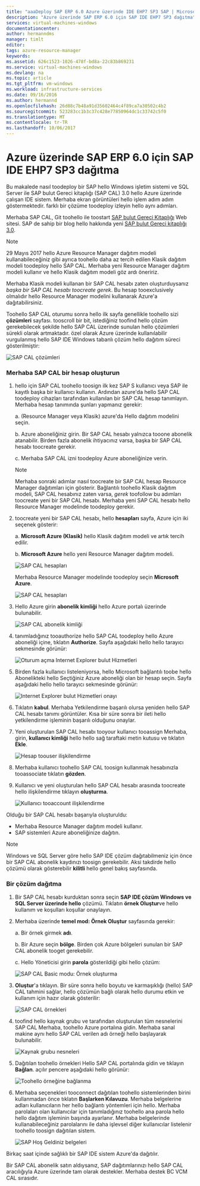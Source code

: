 ```yaml
---
title: "aaaDeploy SAP ERP 6.0 Azure üzerinde IDE EHP7 SP3 SAP | Microsoft Docs"
description: "Azure üzerinde SAP ERP 6.0 için SAP IDE EHP7 SP3 dağıtma"
services: virtual-machines-windows
documentationcenter: 
author: hermanndms
manager: timlt
editor: 
tags: azure-resource-manager
keywords: 
ms.assetid: 626c1523-1026-478f-bd8a-22c83b869231
ms.service: virtual-machines-windows
ms.devlang: na
ms.topic: article
ms.tgt_pltfrm: vm-windows
ms.workload: infrastructure-services
ms.date: 09/16/2016
ms.author: hermannd
ms.openlocfilehash: 26d88c7b48a91d35602464c4f89ca7a30502c4b2
ms.sourcegitcommit: 523283cc1b3c37c428e77850964dc1c33742c5f0
ms.translationtype: MT
ms.contentlocale: tr-TR
ms.lasthandoff: 10/06/2017
---
```

# <a name="deploy-sap-ides-ehp7-sp3-for-sap-erp-60-on-azure"></a>Azure üzerinde SAP ERP 6.0 için SAP IDE EHP7 SP3 dağıtma
Bu makalede nasıl toodeploy bir SAP hello Windows işletim sistemi ve SQL Server ile SAP bulut Gereci kitaplığı (SAP CAL) 3.0 hello Azure üzerinde çalışan IDE sistem. Merhaba ekran görüntüleri hello işlem adım adım göstermektedir. farklı bir çözüme toodeploy izleyin hello aynı adımları.

Merhaba SAP CAL, Git toohello ile toostart [SAP bulut Gereci Kitaplığı](https://cal.sap.com/) Web sitesi. SAP de sahip bir blog hello hakkında yeni [SAP bulut Gereci kitaplığı 3.0](http://scn.sap.com/community/cloud-appliance-library/blog/2016/05/27/sap-cloud-appliance-library-30-came-with-a-new-user-experience). 

> [!NOTE]
29 Mayıs 2017 hello Azure Resource Manager dağıtım modeli kullanabileceğiniz gibi ayrıca toohello daha az tercih edilen Klasik dağıtım modeli toodeploy hello SAP CAL. Merhaba yeni Resource Manager dağıtım modeli kullanır ve hello Klasik dağıtım modeli göz ardı öneririz.

Merhaba Klasik modeli kullanan bir SAP CAL hesabı zaten oluşturduysanız *başka bir SAP CAL hesabı toocreate gerek*. Bu hesap tooexclusively olmalıdır hello Resource Manager modelini kullanarak Azure'a dağıtabilirsiniz.

Toohello SAP CAL oturumu sonra hello ilk sayfa genellikle toohello sizi **çözümleri** sayfası. tooscroll bir bit, istediğiniz toofind hello çözüm gerekebilecek şekilde hello SAP CAL üzerinde sunulan hello çözümleri sürekli olarak artmaktadır. özel olarak Azure üzerinde kullanılabilir vurgulanmış hello SAP IDE Windows tabanlı çözüm hello dağıtım süreci gösterilmiştir:

![SAP CAL çözümleri](./media/cal-ides-erp6-ehp7-sp3-sql/ides-pic1.jpg)

### <a name="create-an-account-in-hello-sap-cal"></a>Merhaba SAP CAL bir hesap oluşturun
1. hello için SAP CAL toohello toosign ilk kez SAP S kullanıcı veya SAP ile kayıtlı başka bir kullanıcı kullanın. Ardından azure'da hello SAP CAL toodeploy cihazları tarafından kullanılan bir SAP CAL hesap tanımlayın. Merhaba hesap tanımında şunları yapmanız gerekir:

    a. (Resource Manager veya Klasik) azure'da Hello dağıtım modelini seçin.

    b. Azure aboneliğiniz girin. Bir SAP CAL hesabı yalnızca tooone abonelik atanabilir. Birden fazla abonelik ihtiyacınız varsa, başka bir SAP CAL hesabı toocreate gerekir.
    
    c. Merhaba SAP CAL izni toodeploy Azure aboneliğinize verin.

    > [!NOTE]
    Merhaba sonraki adımlar nasıl toocreate bir SAP CAL hesap Resource Manager dağıtımları için gösterir. Bağlantılı toohello Klasik dağıtım modeli, SAP CAL hesabınız zaten varsa, *gerek* toofollow bu adımları toocreate yeni bir SAP CAL hesabı. Merhaba yeni SAP CAL hesabı hello Resource Manager modelinde toodeploy gerekir.

2. toocreate yeni bir SAP CAL hesabı, hello **hesapları** sayfa, Azure için iki seçenek gösterir: 

    a. **Microsoft Azure (Klasik)** hello Klasik dağıtım modeli ve artık tercih edilir.

    b. **Microsoft Azure** hello yeni Resource Manager dağıtım modeli.

    ![SAP CAL hesapları](./media/cal-ides-erp6-ehp7-sp3-sql/s4h-pic-2a.PNG)

    Merhaba Resource Manager modelinde toodeploy seçin **Microsoft Azure**.

    ![SAP CAL hesapları](./media/cal-ides-erp6-ehp7-sp3-sql/s4h-pic3c.PNG)

3. Hello Azure girin **abonelik kimliği** hello Azure portalı üzerinde bulunabilir. 

    ![SAP CAL abonelik kimliği](./media/cal-ides-erp6-ehp7-sp3-sql/s4h-pic3c.PNG)

4. tanımladığınız tooauthorize hello SAP CAL toodeploy hello Azure aboneliği içine, tıklatın **Authorize**. Sayfa aşağıdaki hello hello tarayıcı sekmesinde görünür:

    ![Oturum açma Internet Explorer bulut Hizmetleri](./media/cal-ides-erp6-ehp7-sp3-sql/s4h-pic4c.PNG)

5. Birden fazla kullanıcı listeleniyorsa, hello Microsoft bağlantılı toobe hello Abonelikteki hello Seçtiğiniz Azure aboneliği olan bir hesap seçin. Sayfa aşağıdaki hello hello tarayıcı sekmesinde görünür:

    ![Internet Explorer bulut Hizmetleri onayı](./media/cal-ides-erp6-ehp7-sp3-sql/s4h-pic5a.PNG)

6. Tıklatın **kabul**. Merhaba Yetkilendirme başarılı olursa yeniden hello SAP CAL hesabı tanımı görüntüler. Kısa bir süre sonra bir ileti hello yetkilendirme işleminin başarılı olduğunu onaylar.

7. Yeni oluşturulan SAP CAL hesabı tooyour kullanıcı tooassign Merhaba, girin, **kullanıcı kimliği** hello hello sağ taraftaki metin kutusu ve tıklatın **Ekle**. 

    ![Hesap toouser ilişkilendirme](./media/cal-ides-erp6-ehp7-sp3-sql/s4h-pic8a.PNG)

8. Merhaba kullanıcı toohello SAP CAL toosign kullanmak hesabınızla tooassociate tıklatın **gözden**. 

9. Kullanıcı ve yeni oluşturulan hello SAP CAL hesabı arasında toocreate hello ilişkilendirme tıklayın **oluşturma**.

    ![Kullanıcı tooaccount ilişkilendirme](./media/cal-ides-erp6-ehp7-sp3-sql/s4h-pic9b.PNG)

Olduğu bir SAP CAL hesabı başarıyla oluşturuldu:

- Merhaba Resource Manager dağıtım modeli kullanır.
- SAP sistemleri Azure aboneliğinize dağıtın.

> [!NOTE]
Windows ve SQL Server göre hello SAP IDE çözüm dağıtabilmeniz için önce bir SAP CAL abonelik kaydınızı toosign gerekebilir. Aksi takdirde hello çözümü olarak gösterebilir **kilitli** hello genel bakış sayfasında.

### <a name="deploy-a-solution"></a>Bir çözüm dağıtma
1. Bir SAP CAL hesabı kurduktan sonra seçin **SAP IDE çözüm Windows ve SQL Server üzerinde hello** çözümü. Tıklatın **örnek Oluştur**ve hello kullanım ve koşulları koşullar onaylayın. 

2. Merhaba üzerinde **temel mod: Örnek Oluştur** sayfasında gerekir:

    a. Bir örnek girmek **adı**.

    b. Bir Azure seçin **bölge**. Birden çok Azure bölgeleri sunulan bir SAP CAL abonelik tooget gerekebilir.

    c.  Hello Yöneticisi girin **parola** gösterildiği gibi hello çözüm:

    ![SAP CAL Basic modu: Örnek oluşturma](./media/cal-ides-erp6-ehp7-sp3-sql/ides-pic10a.png)

3. **Oluştur**'a tıklayın. Bir süre sonra hello boyutu ve karmaşıklığı (hello) SAP CAL tahmini sağlar, hello çözümün bağlı olarak hello durumu etkin ve kullanım için hazır olarak gösterilir: 

    ![SAP CAL örnekleri](./media/cal-ides-erp6-ehp7-sp3-sql/ides-pic12a.png)

4. toofind hello kaynak grubu ve tarafından oluşturulan tüm nesnelerini SAP CAL Merhaba, toohello Azure portalına gidin. Merhaba sanal makine aynı hello SAP CAL verilen adı örneği hello başlayarak bulunabilir.

    ![Kaynak grubu nesneleri](./media/cal-ides-erp6-ehp7-sp3-sql/ides_resource_group.PNG)

5. Dağıtılan toohello örnekleri Hello SAP CAL portalında gidin ve tıklayın **Bağlan**. açılır pencere aşağıdaki hello görünür: 

    ![Toohello örneğine bağlanma](./media/cal-ides-erp6-ehp7-sp3-sql/ides-pic14a.PNG)

6. Merhaba seçenekleri tooconnect dağıtılan toohello sistemlerinden birini kullanmadan önce tıklatın **Başlarken Kılavuzu**. Merhaba belgelerine adları kullanıcıların her hello bağlantı yöntemleri için hello. Merhaba parolaları olan kullanıcılar için tanımladığınız toohello ana parola hello hello dağıtım işleminin başında ayarlanır. Merhaba belgelerinde kullanabileceğiniz parolalarını ile daha işlevsel diğer kullanıcılar listelenir toohello toosign dağıtılan sistem.

    ![SAP Hoş Geldiniz belgeleri](./media/cal-ides-erp6-ehp7-sp3-sql/ides-pic15.jpg)

Birkaç saat içinde sağlıklı bir SAP IDE sistem Azure'da dağıtılır.

Bir SAP CAL abonelik satın aldıysanız, SAP dağıtımlarınızı hello SAP CAL aracılığıyla Azure üzerinde tam olarak destekler. Merhaba destek BC VCM CAL sırasıdır.


